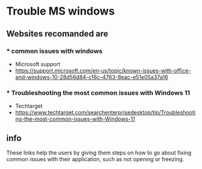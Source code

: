 # Trouble MS windows


 ## Websites recomanded are 



### * common issues with windows
  - Microsoft support
  - https://support.microsoft.com/en-us/topic/known-issues-with-office-and-windows-10-28d56d84-c16c-4763-8eac-e51e05a37a16

### * Troubleshooting the most common issues with Windows 11
  - Techtarget
  - https://www.techtarget.com/searchenterprisedesktop/tip/Troubleshooting-the-most-common-issues-with-Windows-11


## info 

 These links help the users by giving them steps
 on how to go about fixing common issues with their application,
 such as not opening or freezing.

